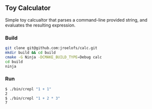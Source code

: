 ## Toy Calculator

Simple toy calcualtor that parses a command-line provided string, and
evaluates the resulting expression.

### Build

```sh
git clone git@github.com:jroelofs/calc.git
mkdir build && cd build
cmake -G Ninja -DCMAKE_BUILD_TYPE=Debug calc
cd build
ninja
```

### Run

```sh
$ ./bin/crepl "1 + 1"
2
$ ./bin/crepl "1 + 2 * 3"
7
```